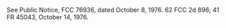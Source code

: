 See Public Notice, FCC 76936, dated October 8, 1976. 62 FCC 2d 896; 41 FR 45043, October 14, 1976.

